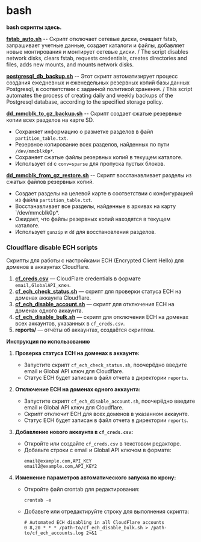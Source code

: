 # bash
**bash скрипты здесь.**

[**fstab_auto.sh**](https://github.com/cloaksocks/bash/blob/main/fstab_auto.sh) -- Скрипт отключает сетевые диски, очищает fstab, запрашивает учетные данные, создает каталоги и файлы, добавляет новые монтирования и монтирует сетевые диски. / The script disables network disks, clears fstab, requests credentials, creates directories and files, adds new mounts, and mounts network disks.

[**postgresql_db_backup.sh**](https://github.com/cloaksocks/bash/blob/main/postgresql_db_backup.sh) -- Этот скрипт автоматизирует процесс создания ежедневных и еженедельных резервных копий базы данных Postgresql, в соответствии с заданной политикой хранения. / This script automates the process of creating daily and weekly backups of the Postgresql database, according to the specified storage policy.

[**dd_mmcblk_to_gz_backup.sh**](https://github.com/cloaksocks/bash/blob/main/dd_mmcblk_to_gz_backup.sh) -- Скрипт создает сжатые резервные копии всех разделов на карте SD.
- Сохраняет информацию о разметке разделов в файл `partition_table.txt`.
- Резервное копирование всех разделов, найденных по пути `/dev/mmcblk0p*`.
- Сохраняет сжатые файлы резервных копий в текущем каталоге.
- Использует `dd` с `conv=sparse` для пропуска пустых блоков.

[**dd_mmcblk_from_gz_restore.sh**](https://github.com/cloaksocks/bash/blob/main/dd_mmcblk_from_gz_restore.sh) -- Скрипт восстанавливает разделы из сжатых файлов резервных копий.
- Создает разделы на целевой карте в соответствии с конфигурацией из файла  `partition_table.txt`.
- Восстанавливает все разделы, найденные в архивах на карту `/dev/mmcblk0p*.
- Ожидает, что файлы резервных копий находятся в текущем каталоге.
- Использует `gunzip` и `dd` для восстановления разделов.


### Cloudflare disable ECH scripts

Скрипты для работы с настройками ECH (Encrypted Client Hello) для доменов в аккаунтах Cloudflare.

1. [**cf_creds.csv**](https://github.com/cloaksocks/bash/blob/main/cf_creds.csv) — CloudFlare credentials в формате `email,GlobalAPI_ключ`.
2. [**cf_ech_check_status.sh**](https://github.com/cloaksocks/bash/blob/main/cf_ech_check_status.sh) — скрипт для проверки статуса ECH на доменах аккаунта Cloudflare.
3. [**cf_ech_disable_account.sh**](https://github.com/cloaksocks/bash/blob/main/cf_ech_disable_account.sh) — скрипт для отключения ECH на доменах одного аккаунта.
4. [**cf_ech_disable_bulk.sh**](https://github.com/cloaksocks/bash/blob/main/cf_ech_disable_bulk.sh) — скрипт для отключения ECH на доменах всех аккаунтов, указанных в `cf_creds.csv`.
5. **reports/** — отчёты об аккаунтах, создаётся скриптом.

**Инструкция по использованию**

1. **Проверка статуса ECH на доменах в аккаунте:**
   - Запустите скрипт `cf_ech_check_status.sh`, поочерёдно введите email и Global API ключ для Cloudflare.
   - Статус ECH будет записан в файл отчета в директории `reports`.

2. **Отключение ECH на доменах одного аккаунта:**
   - Запустите скрипт `cf_ech_disable_account.sh`, поочерёдно введите email и Global API ключ для Cloudflare.
   - Скрипт отключит ECH для всех доменов в указанном аккаунте.
   - Статус ECH будет записан в файл отчета в директории `reports`.

3. **Добавление нового аккаунта в `cf_creds.csv`:**
   - Откройте или создайте `cf_creds.csv` в текстовом редакторе.
   - Добавьте строки с email и Global API ключом в формате:
     ```
     email@example.com,API_KEY
     email2@example.com,API_KEY2
     ```

4. **Изменение параметров автоматического запуска по крону:**
   - Откройте файл crontab для редактирования:
     ```
     crontab -e
     ```
   - Добавьте или отредактируйте строку для выполнения скрипта:
     ```
     # Automated ECH disabling in all CloudFlare accounts
     0 8,20 * * * /path-to/cf_ech_disable_bulk.sh > /path-to/cf_ech_accounts.log 2>&1

